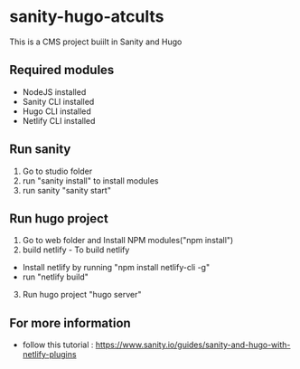 # sanity-hugo-atcults
This is a CMS project buiilt in Sanity and Hugo

## Required modules
- NodeJS installed
- Sanity CLI installed
- Hugo CLI installed
- Netlify CLI installed

## Run sanity
1. Go to studio folder
2. run "sanity install" to install modules
3. run sanity "sanity start"

## Run hugo project
1. Go to web folder and Install NPM modules("npm install")
2. build netlify - To build netlify
 - Install netlify by running "npm install netlify-cli -g"
 - run "netlify build"
3. Run hugo project "hugo server"

## For more information
- follow this tutorial : https://www.sanity.io/guides/sanity-and-hugo-with-netlify-plugins 
